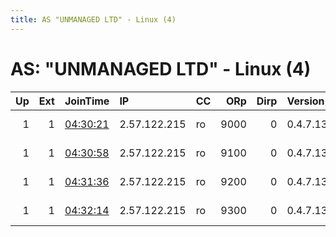 ```yaml
---
title: AS "UNMANAGED LTD" - Linux (4)
---
```


# AS: "UNMANAGED LTD" - Linux (4)

|   Up |   Ext | JoinTime                                                                                              | IP           | CC   |   ORp |   Dirp | Version   | Contact                  | Nickname   |   eFamMembers |
|-----:|------:|:------------------------------------------------------------------------------------------------------|:-------------|:-----|------:|-------:|:----------|:-------------------------|:-----------|--------------:|
|    1 |     1 | [04:30:21](https://nusenu.github.io/OrNetStats/w/relay/8C8EEF06222F44928332AA7F5000D800BAF91D2C.html) | 2.57.122.215 | ro   |  9000 |      0 | 0.4.7.13  | email:admin prsv.ch url: | prsv       |           130 |
|    1 |     1 | [04:30:58](https://nusenu.github.io/OrNetStats/w/relay/640024F0A0D3C7A4EA590A34CC7539EC43DB7C8B.html) | 2.57.122.215 | ro   |  9100 |      0 | 0.4.7.13  | email:admin prsv.ch url: | prsv       |           130 |
|    1 |     1 | [04:31:36](https://nusenu.github.io/OrNetStats/w/relay/1F6869F1C301AAD1EF7FBA926D2A726DFE74BB37.html) | 2.57.122.215 | ro   |  9200 |      0 | 0.4.7.13  | email:admin prsv.ch url: | prsv       |           130 |
|    1 |     1 | [04:32:14](https://nusenu.github.io/OrNetStats/w/relay/CA10F48008645A4AE28CB0DC9B0F6FD8B9F8865C.html) | 2.57.122.215 | ro   |  9300 |      0 | 0.4.7.13  | email:admin prsv.ch url: | prsv       |           130 |
